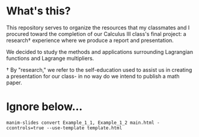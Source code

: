 # What's this?
 
This repository serves to organize the resources that my classmates and I procured toward the completion of our Calculus III class's final project: a research† experience where we produce a report and presentation.

We decided to study the methods and applications surrounding Lagrangian functions and Lagrange multipliers.

† By "research," we refer to the self-education used to assist us in creating a presentation for our class- in no way do we intend to publish a math paper.

# Ignore below...
```console
manim-slides convert Example_1_1, Example_1_2 main.html -ccontrols=true --use-template template.html
```
